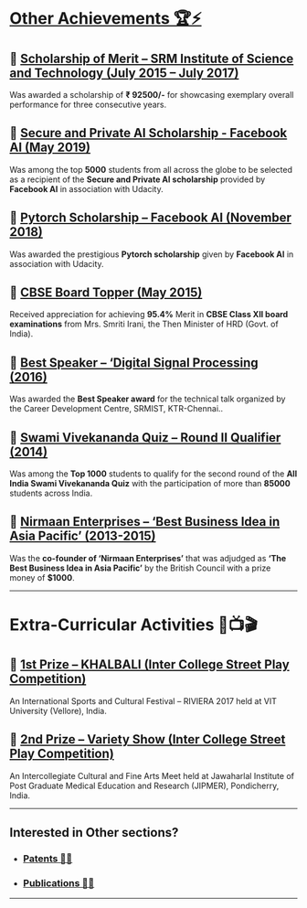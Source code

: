 # [Other Achievements 🏆⚡](https://github.com/prateekralhan/Personal_Stuff/tree/Other-Achievements)

## 🎯 [Scholarship of Merit – SRM Institute of Science and Technology (July 2015 – July 2017)](https://drive.google.com/file/d/1fB0TmmRQ_EL1ZcHcuHVK9np3RMlQGU20/view)
Was awarded a scholarship of **₹ 92500/-** for showcasing exemplary overall performance for three consecutive years.

## 🎯 [Secure and Private AI Scholarship  - Facebook AI (May 2019)](https://drive.google.com/file/d/1AckmR65DbnVD_ESMbGJqUAK7i32kTGGC/view)
Was among the top **5000** students from all across the globe to be selected as a recipient of the **Secure and Private AI scholarship** provided by **Facebook AI** in association with Udacity.

## 🎯 [Pytorch Scholarship – Facebook AI (November 2018)](https://drive.google.com/file/d/1ikBS3-KCMH1j-kxAXb3LfkT7XzVjfQIs/view)
Was awarded the prestigious **Pytorch scholarship** given by **Facebook AI** in association with Udacity.

## 🎯 [CBSE Board Topper (May 2015)](https://drive.google.com/file/d/1JyWTh0uAwqmm_bDYmHUODlyq5n-mBFPs/view?usp=sharing)
Received appreciation for achieving **95.4%** Merit in **CBSE Class XII board examinations** from Mrs. Smriti Irani, the Then Minister of HRD (Govt. of India).

## 🎯 [Best Speaker – ‘Digital Signal Processing  (2016)](https://drive.google.com/file/d/1XZul0o6Ip-MaaGLLCqOb5qoEA9PNFvHi/view)
Was awarded the **Best Speaker award** for the technical talk organized by the Career Development Centre, SRMIST, KTR-Chennai..

## 🎯 [Swami Vivekananda Quiz – Round II Qualifier (2014)](https://drive.google.com/file/d/1wBL-SHwLDEUsNAGiwqyFzoXlU_Dq5u0r/view)
Was among the **Top 1000** students to qualify for the second round of the **All India Swami Vivekananda Quiz** with the participation of more than **85000** students across India.

## 🎯 [Nirmaan Enterprises – ‘Best Business Idea in Asia Pacific’ (2013-2015)](http://smsnirmaanenterprises.blogspot.com/2014/11/we-are-asia-pacific-winners.html)
Was the **co-founder of ‘Nirmaan Enterprises’** that was adjudged as **‘The Best Business Idea in Asia Pacific’** by the British Council with a prize money of **$1000**.

----------------------------------------------------------------------------------
# Extra-Curricular Activities 🎥📺🎬

## 🎯 [1st Prize – KHALBALI (Inter College Street Play Competition)](https://drive.google.com/file/d/1ywLX_3kKnipXZnMX5RZriG_xb9HquMlI/view)
An International Sports and Cultural Festival – RIVIERA 2017 held at VIT University (Vellore), India.

## 🎯 [2nd Prize – Variety Show (Inter College Street Play Competition)](https://drive.google.com/file/d/1-ZifJJFZOrgcesMX69TKKiOb2XhLEL0A/view)
An Intercollegiate Cultural and Fine Arts Meet held at Jawaharlal Institute of Post Graduate Medical Education and Research (JIPMER), Pondicherry, India.



----------------------------------------------------------------------------------
## Interested in Other sections?

* ### [Patents 📑📝](https://github.com/prateekralhan/Personal_Stuff/tree/Patents)

* ### [Publications 📄📖](https://github.com/prateekralhan/Personal_Stuff/tree/Publications)
----------------------------------------------------------------------------------
